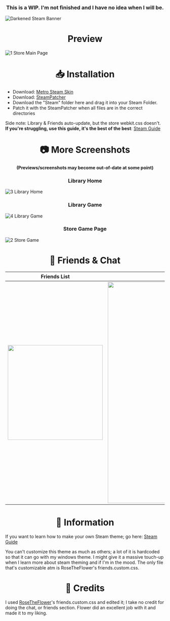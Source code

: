 <h3 align="center"> This is a WIP. I'm not finished and I have no idea when I will be.</h3>

![Darkened Steam Banner](https://user-images.githubusercontent.com/78914154/181785740-fa85772e-c0aa-43f9-a2b8-c9f992812f40.png)


<h1 align="center">Preview</h1>

![1  Store Main Page](https://user-images.githubusercontent.com/78914154/181789314-42a0cddd-8ccf-4812-89e1-cbdf0a930576.png)

<h1 align="center">📥 Installation</h1>


- Download: [Metro Steam Skin](https://metroforsteam.com/)  
- Download: [SteamPatcher](https://github.com/PhantomGamers/SFP/)  
- Download the "Steam" folder here and drag it into your Steam Folder.  
- Patch it with the SteamPatcher when all files are in the correct directories  

Side note: Library & Friends auto-update, but the store webkit.css doesn't.  
**If you're struggling, use this guide, it's the best of the best**: [Steam Guide](https://steamcommunity.com/sharedfiles/filedetails/?id=1941650801)  


<h1 align="center", margin= "0">📷 More Screenshots</h1>

<h4 align="center">(Previews/screenshots may become out-of-date at some point)</h4>

<h3 align="center">Library Home</h3>

![3  Library Home](https://user-images.githubusercontent.com/78914154/181786477-1dfadbd6-f8fc-490b-bf6e-bc5157da03dd.png)

<h3 align="center">Library Game</h3>

![4  Library Game](https://user-images.githubusercontent.com/78914154/181786564-e8b887de-66d0-4e8c-b31d-2d7c8db48181.png)

<h3 align="center">Store Game Page</h3>

![2  Store Game](https://user-images.githubusercontent.com/78914154/181786367-1fc3d957-ef82-493b-92b3-76530f8162d2.png)

<h1 align="center", margin= "0">💬 Friends & Chat</h1>


| Friends List | Friends Chat |
| :---------: | :---------: |
| <img width=300 src="https://user-images.githubusercontent.com/78914154/181792205-c700d2f8-ce82-4ab1-9a39-6740271d21e4.png"></img>  | <img width=700 src="https://user-images.githubusercontent.com/78914154/181792209-a920fd68-5fa5-44ef-9803-373459f84f60.png"></img>  |

<h1 align="center">📌 Information</h1>

If you want to learn how to make your own Steam theme; go here: [Steam Guide](https://steamcommunity.com/sharedfiles/filedetails/?id=1941650801)

You can't customize this theme as much as others; a lot of it is hardcoded so that it can go with my windows theme. I might give it a massive touch-up when I learn more about steam theming and if I'm in the mood. The only file that's customizable atm is RoseTheFlower's friends.custom.css.


<h1 align="center">📜 Credits</h1>

I used [RoseTheFlower](https://github.com/RoseTheFlower/newsteamchat)'s friends.custom.css and edited it; I take no credit for doing the chat, or friends section. Flower did an excellent job with it and made it to my liking.
